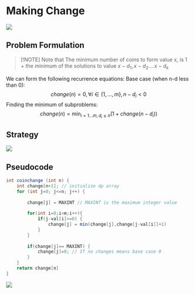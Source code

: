 # Making Change
![](https://i.imgur.com/9zfeU5i.png)

## Problem Formulation
> [!NOTE] Note that
> The minimum number of coins to form value x, is 1 + the minimum of the solutions to value $x-d_1, x-d_2....x-d_k$

We can form the following recurrence equations:
Base case (when n-d less than 0):
$$change(n)=0, \forall i\in\{1,...,m\},n-d_i < 0$$
Finding the minimum of subproblems:
$$change(n)=\min_{i=1...m,d_i\le n}(1+change(n-d_i))$$
## Strategy
![](https://i.imgur.com/6HMagN9.png)

## Pseudocode
```java
int coinchange (int n) {
	int change[n+1]; // initialize dp array
	for (int j=0; j<=n; j++) {
		
		change[j] = MAXINT // MAXINT is the maximum integer value
		
		for(int i=0;i<m;i++){
			if(j-val[i]>=0) {
				change[j] = min(change[j],change[j-val[i]]+1)
			}
		}
		
		if(change[j]== MAXINT) {
			change[j]=0; // If no changes means base case 0
		}
	}
	return change[n]
}
```

![](https://i.imgur.com/zzyfrLX.png)
